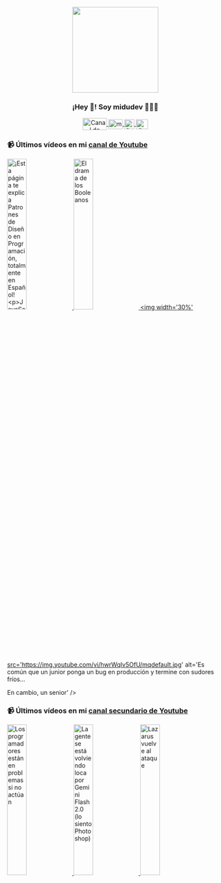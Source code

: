 <p align="center" width="300">
   <img align="center" width="200" src="https://user-images.githubusercontent.com/1561955/106762302-fda9de00-6635-11eb-99be-3ef744e60c0e.png" />
   <h3 align="center">¡Hey 👋! Soy midudev 👨🏻‍💻</h3>
</p>

<p align="center">
   <a href="https://twitch.tv/midudev" target="blank">
    <img align="center" src="https://upload.wikimedia.org/wikipedia/commons/c/ce/Twitch_logo_2019.svg" alt="Canal de Twitch de midudev" height="28px" width="56px" />
  </a>
  <span style="width: 8px;"> </span>
   <a href="https://youtube.com/midudev" target="blank">
    <img align="center" src="https://upload.wikimedia.org/wikipedia/commons/0/09/YouTube_full-color_icon_%282017%29.svg" alt="midudev" height="23px" width="33px" />
  </a>
  <span style="width: 8px;"> </span>
  <a href="https://instagram.com/midu.dev" target="blank">
    <img align="center" src="https://upload.wikimedia.org/wikipedia/commons/e/e7/Instagram_logo_2016.svg" alt="Canal de Instagram de midu.dev" height="23px" width="23px" />
  </a>
  <span style="width: 8px;"> </span>
  <a href="https://twitter.com/midudev" target="blank">
    <img align="center" src="https://upload.wikimedia.org/wikipedia/commons/thumb/6/6f/Logo_of_Twitter.svg/2491px-Logo_of_Twitter.svg.png" alt="Canal de Twitter de midudev" height="23px" width="28px" />
  </a>
</p>

### 📹 Últimos vídeos en mi [canal de Youtube](https://youtube.com/midudev?sub_confirmation=1)

<a href='https://youtu.be/Po4ls0goHwc' target='_blank'>
  <img width='30%' src='https://img.youtube.com/vi/Po4ls0goHwc/mqdefault.jpg' alt='¡Esta página te explica Patrones de Diseño en Programación, totalmente en Español!

JavaScript, Pyth' />
</a>
<a href='https://youtu.be/5L_JtGfuNsI' target='_blank'>
  <img width='30%' src='https://img.youtube.com/vi/5L_JtGfuNsI/mqdefault.jpg' alt='El drama de los Booleanos' />
</a>
<a href='https://youtu.be/hwrWqIv5OfU' target='_blank'>
  <img width='30%' src='https://img.youtube.com/vi/hwrWqIv5OfU/mqdefault.jpg' alt='Es común que un junior ponga un bug en producción y termine con sudores fríos…

En cambio, un senior' />
</a>

### 📹 Últimos vídeos en mi [canal secundario de Youtube](https://youtube.com/midulive?sub_confirmation=1)

<a href='https://youtu.be/f3c9TjLTOIA' target='_blank'>
  <img width='30%' src='https://img.youtube.com/vi/f3c9TjLTOIA/mqdefault.jpg' alt='Los programadores están en problemas si no actúan' />
</a>
<a href='https://youtu.be/JgYw8Cjlp_E' target='_blank'>
  <img width='30%' src='https://img.youtube.com/vi/JgYw8Cjlp_E/mqdefault.jpg' alt='La gente se está volviendo loca por Gemini Flash 2.0 (lo siento Photoshop)' />
</a>
<a href='https://youtu.be/Rwm237nojvM' target='_blank'>
  <img width='30%' src='https://img.youtube.com/vi/Rwm237nojvM/mqdefault.jpg' alt='Lazarus vuelve al ataque' />
</a>